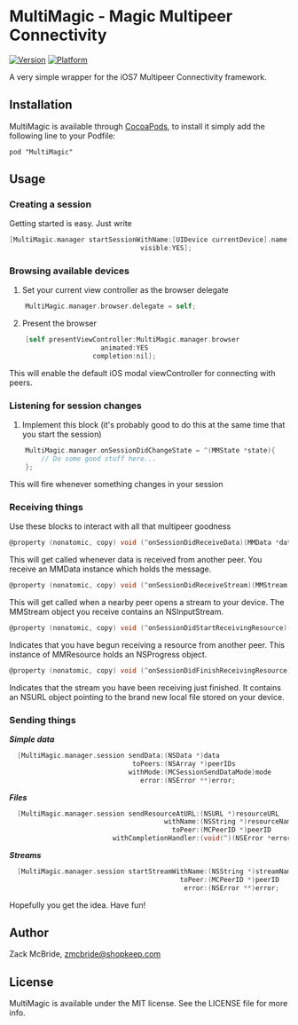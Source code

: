 # MultiMagic - Magic Multipeer Connectivity

[![Version](http://cocoapod-badges.herokuapp.com/v/MultiMagic/badge.png)](http://cocoadocs.org/docsets/MultiMagic)
[![Platform](http://cocoapod-badges.herokuapp.com/p/MultiMagic/badge.png)](http://cocoadocs.org/docsets/MultiMagic)

A very simple wrapper for the iOS7 Multipeer Connectivity framework. 

## Installation

MultiMagic is available through [CocoaPods](http://cocoapods.org), to install
it simply add the following line to your Podfile:

    pod "MultiMagic"


## Usage

### Creating a session

Getting started is easy. Just write

```objective-c
[MultiMagic.manager startSessionWithName:[UIDevice currentDevice].name
                                 visible:YES];
```

### Browsing available devices

1. Set your current view controller as the browser delegate

```objective-c
    MultiMagic.manager.browser.delegate = self;
```

2. Present the browser

```objective-c
    [self presentViewController:MultiMagic.manager.browser 
                       animated:YES 
                     completion:nil];
```

This will enable the default iOS modal viewController for connecting with peers.

### Listening for session changes

1. Implement this block (it's probably good to do this at the same time that you start the session)

```objective-c
    MultiMagic.manager.onSessionDidChangeState = ^(MMState *state){
        // Do some good stuff here...
    };
```

This will fire whenever something changes in your session

### Receiving things

Use these blocks to interact with all that multipeer goodness

```objective-c
@property (nonatomic, copy) void (^onSessionDidReceiveData)(MMData *data);
```

This will get called whenever data is received from another peer. You receive an MMData instance which holds the message.


```objective-c
@property (nonatomic, copy) void (^onSessionDidReceiveStream)(MMStream *stream);
```

This will get called when a nearby peer opens a stream to your device. The MMStream object you receive contains an NSInputStream.


```objective-c
@property (nonatomic, copy) void (^onSessionDidStartReceivingResource)(MMResource *resource);
```

Indicates that you have begun receiving a resource from another peer. This instance of MMResource holds an NSProgress object.


```objective-c
@property (nonatomic, copy) void (^onSessionDidFinishReceivingResource)(MMResource *resource);
```

Indicates that the stream you have been receiving just finished. It contains an NSURL object pointing to the brand new local file stored on your device.

### Sending things

  ***Simple data***
  
  ```objective-c
    [MultiMagic.manager.session sendData:(NSData *)data 
                                 toPeers:(NSArray *)peerIDs 
                                withMode:(MCSessionSendDataMode)mode 
                                   error:(NSError **)error;
  ```
  
  ***Files***
  
  ```objective-c
    [MultiMagic.manager.session sendResourceAtURL:(NSURL *)resourceURL 
                                         withName:(NSString *)resourceName 
                                           toPeer:(MCPeerID *)peerID
                            withCompletionHandler:(void(^)(NSError *error))completionHandler;
  ```
  
  ***Streams***
  
  ```objective-c
    [MultiMagic.manager.session startStreamWithName:(NSString *)streamName 
                                             toPeer:(MCPeerID *)peerID 
                                              error:(NSError **)error;
  ```
Hopefully you get the idea. Have fun!

## Author

Zack McBride, zmcbride@shopkeep.com

## License

MultiMagic is available under the MIT license. See the LICENSE file for more info.

